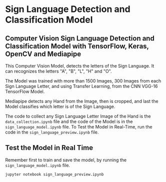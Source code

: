 # Sign Language Detection and Classification Model

## Computer Vision Sign Language Detection and Classification Model with TensorFlow, Keras, OpenCV and Mediapipe 

This Computer Vision Model, detects the letters of the Sign Language. It can recognizes the letters "A", "B", "L", "H" and "O".

The Model was trained with more than 1500 Images, 300 Images from each Sign Language Letter, and using Transfer Learning, from the CNN VGG-16 TensorFlow Model.

Mediapipe detects any Hand from the Image, then is cropped, and last the Model classifies which letter is of the Sign Language.

The code to collect any Sign Language Letter Image of the Hand is the `data_collection.ipynb` file and the code of the Model is in the `sign_language_model.ipynb` file. To Test the Model in Real-Time, run the code in the `sign_language_preview.ipynb` file.

## Test the Model in Real Time

Remember first to train and save the model, by running the  `sign_language_model.ipynb` file.

```sh
jupyter notebook sign_language_preview.ipynb
```
